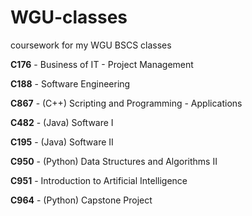 # WGU-classes
coursework for my WGU BSCS classes

**C176** - Business of IT - Project Management

**C188** - Software Engineering

**C867** - (C++) Scripting and Programming - Applications

**C482** - (Java) Software I

**C195** - (Java) Software II

**C950** - (Python) Data Structures and Algorithms II

**C951** - Introduction to Artificial Intelligence

**C964** - (Python) Capstone Project
